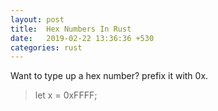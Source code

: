 ```yaml
---
layout: post
title:  Hex Numbers In Rust
date:   2019-02-22 13:36:36 +530
categories: rust
---
```


Want to type up a hex number? prefix it with 0x.
> let x = 0xFFFF;


